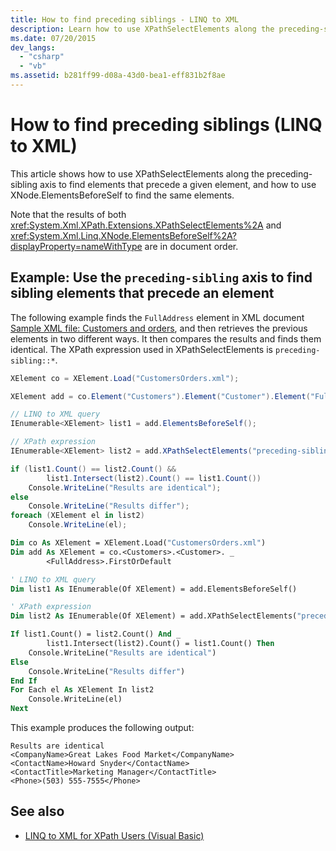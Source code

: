 ```yaml
---
title: How to find preceding siblings - LINQ to XML
description: Learn how to use XPathSelectElements along the preceding-sibling axis to find elements that precede a given element, and how to use XNode.ElementsBeforeSelf to find the same elements.
ms.date: 07/20/2015
dev_langs:
  - "csharp"
  - "vb"
ms.assetid: b281ff99-d08a-43d0-bea1-eff831b2f8ae
---
```


# How to find preceding siblings (LINQ to XML)

This article shows how to use XPathSelectElements along the preceding-sibling axis to find elements that precede a given element, and how to use XNode.ElementsBeforeSelf to find the same elements.

Note that the results of both <xref:System.Xml.XPath.Extensions.XPathSelectElements%2A> and <xref:System.Xml.Linq.XNode.ElementsBeforeSelf%2A?displayProperty=nameWithType> are in document order.

## Example: Use the `preceding-sibling` axis to find sibling elements that precede an element

The following example finds the `FullAddress` element in XML document [Sample XML file: Customers and orders](sample-xml-file-customers-orders), and then retrieves the previous elements in two different ways. It then compares the results and finds them identical. The XPath expression used in XPathSelectElements is `preceding-sibling::*`.

```csharp
XElement co = XElement.Load("CustomersOrders.xml");

XElement add = co.Element("Customers").Element("Customer").Element("FullAddress");

// LINQ to XML query
IEnumerable<XElement> list1 = add.ElementsBeforeSelf();

// XPath expression
IEnumerable<XElement> list2 = add.XPathSelectElements("preceding-sibling::*");

if (list1.Count() == list2.Count() &&
        list1.Intersect(list2).Count() == list1.Count())
    Console.WriteLine("Results are identical");
else
    Console.WriteLine("Results differ");
foreach (XElement el in list2)
    Console.WriteLine(el);
```

```vb
Dim co As XElement = XElement.Load("CustomersOrders.xml")
Dim add As XElement = co.<Customers>.<Customer>. _
        <FullAddress>.FirstOrDefault

' LINQ to XML query
Dim list1 As IEnumerable(Of XElement) = add.ElementsBeforeSelf()

' XPath expression
Dim list2 As IEnumerable(Of XElement) = add.XPathSelectElements("preceding-sibling::*")

If list1.Count() = list2.Count() And _
        list1.Intersect(list2).Count() = list1.Count() Then
    Console.WriteLine("Results are identical")
Else
    Console.WriteLine("Results differ")
End If
For Each el As XElement In list2
    Console.WriteLine(el)
Next
```

This example produces the following output:

```output
Results are identical
<CompanyName>Great Lakes Food Market</CompanyName>
<ContactName>Howard Snyder</ContactName>
<ContactTitle>Marketing Manager</ContactTitle>
<Phone>(503) 555-7555</Phone>
```

## See also

- [LINQ to XML for XPath Users (Visual Basic)](../../visual-basic/programming-guide/concepts/linq/linq-to-xml-for-xpath-users.md)
